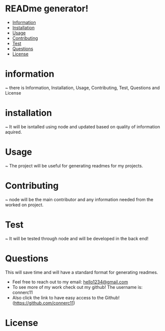# READme generator!
   
  * [Information](#information)
  * [Installation](#installation)
  * [Usage](#usage)
  * [Contributing](#contributing)
  * [Test](#test)
  * [Questions](#questions)
  * [License](#license)
  
  # information
  ~ there is Information, Installation, Usage, Contributing, Test, Questions and License
  # installation
  ~ It will be isntalled using node and updated based on quality of information aquired.
  # Usage
  ~ The project will be useful for generating readmes for my projects.
  # Contributing
  ~ node will be the main contributor and any information needed from the worked on project.
  # Test 
  ~ It will be tested through node and will be developed in the back end!
  # Questions
   This will save time and will have a standard format for generating readmes.
  * Feel free to reach out to my email: hello1234@gmail.com
  * To see more of my work check out my github! The username is: connerc11
  * Also click the link to have easy access to the Github! (https://github.com/connerc11)
  # License
   
  
  
